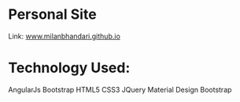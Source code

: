 # Personal Site
Link: www.milanbhandari.github.io

# Technology Used:
AngularJs
Bootstrap
HTML5
CSS3
JQuery
Material Design Bootstrap
